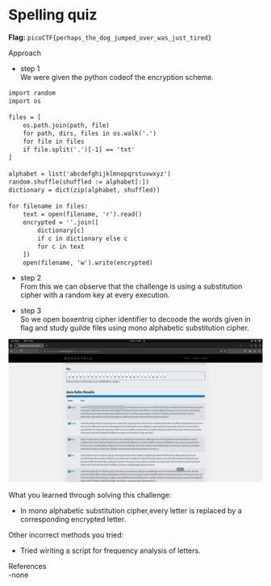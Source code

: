 # Spelling quiz

**Flag:** `picoCTF{perhaps_the_dog_jumped_over_was_just_tired} `

Approach

- step 1<br>
We were given the python codeof the encryption scheme.
```
import random
import os

files = [
    os.path.join(path, file)
    for path, dirs, files in os.walk('.')
    for file in files
    if file.split('.')[-1] == 'txt'
]

alphabet = list('abcdefghijklmnopqrstuvwxyz')
random.shuffle(shuffled := alphabet[:])
dictionary = dict(zip(alphabet, shuffled))

for filename in files:
    text = open(filename, 'r').read()
    encrypted = ''.join([
        dictionary[c]
        if c in dictionary else c
        for c in text
    ])
    open(filename, 'w').write(encrypted)
```

- step 2<br>
From this we can observe that the challenge is using a substitution cipher with a random key at every execution.

- step 3<br>
So we open boxentriq cipher identifier to decoode the words given in flag and study guilde files using mono alphabetic substitution cipher.


![](https://github.com/adityachawla005/cryptonite_taskphase_Aditya/raw/main/TP2/Cryptography/assets/spq.png)



What you learned through solving this challenge:
<br>
- In mono alphabetic substitution cipher,every letter is replaced by a corresponding encrypted letter.


Other incorrect methods you tried:
<br>
- Tried wiriting a script for frequency analysis of letters.


References
<br>
-none
